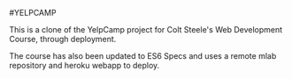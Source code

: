 #YELPCAMP

This is a clone of the YelpCamp project for Colt Steele's Web Development Course, through deployment.

The course has also been updated to ES6 Specs and uses a remote mlab repository and heroku webapp to deploy.